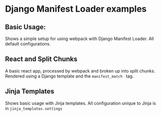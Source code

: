 # Django Manifest Loader examples

## Basic Usage:

Shows a simple setup for using webpack with Django Manifest Loader. All default configurations. 

## React and Split Chunks

A basic react app, processed by webpack and broken up into split chunks. Rendered using a Django template and the 
`manifest_match ` tag.

## Jinja Templates

Shows basic usage with Jinja templates. All configuration unique to Jinja is in `jinja_templates.settings`
